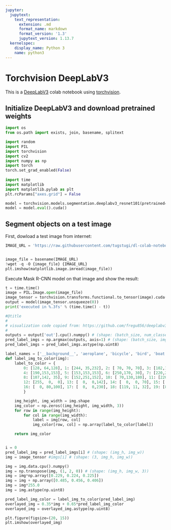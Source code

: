 ```yaml
---
jupyter:
  jupytext:
    text_representation:
      extension: .md
      format_name: markdown
      format_version: '1.3'
      jupytext_version: 1.13.7
  kernelspec:
    display_name: Python 3
    name: python3
---
```


<!-- #region id="w5KSKmal7FtZ" colab_type="text" -->
# Torchvision DeepLabV3

This is a [DeepLabV3](https://arxiv.org/abs/1706.05587) colab notebook using [torchvision](https://pytorch.org/docs/stable/torchvision/index.html).
<!-- #endregion -->

<!-- #region id="KEcjFp7U9aV6" colab_type="text" -->
## Initialize DeepLabV3 and download pretrained weights
<!-- #endregion -->

```python id="KSl-69n98Kpc" colab_type="code" colab={}
import os
from os.path import exists, join, basename, splitext

import random
import PIL
import torchvision
import cv2
import numpy as np
import torch
torch.set_grad_enabled(False)
  
import time
import matplotlib
import matplotlib.pylab as plt
plt.rcParams["axes.grid"] = False

model = torchvision.models.segmentation.deeplabv3_resnet101(pretrained=True)
model = model.eval().cuda()
```

<!-- #region id="wMxlaoWoBhHF" colab_type="text" -->
## Segment objects on a test image

First, dowload a test image from internet:
<!-- #endregion -->

```python id="P6ETX8scB7oj" colab_type="code" colab={"base_uri": "https://localhost:8080/", "height": 286} outputId="26b8b363-5696-48e7-81e0-13bb2fd7ffcc"
IMAGE_URL = 'https://raw.githubusercontent.com/tugstugi/dl-colab-notebooks/master/resources/dog.jpg'


image_file = basename(IMAGE_URL)
!wget -q -O {image_file} {IMAGE_URL}
plt.imshow(matplotlib.image.imread(image_file))
```

<!-- #region id="FRQu6AkbC9w-" colab_type="text" -->
Execute  Mask R-CNN model on that image and show the result:
<!-- #endregion -->

```python id="m3beN-G4Uttv" colab_type="code" colab={"base_uri": "https://localhost:8080/", "height": 34} outputId="66371723-a999-4edc-8780-b16373863690"
t = time.time()
image = PIL.Image.open(image_file)
image_tensor = torchvision.transforms.functional.to_tensor(image).cuda()
output = model(image_tensor.unsqueeze(0))
print('executed in %.3fs' % (time.time() - t))
```

```python id="BHWBOns2wvma" colab_type="code" cellView="form" colab={"base_uri": "https://localhost:8080/", "height": 884} outputId="3dacf5ae-9a85-49a8-b443-dea019a50bf4"
#@title
#
# visualization code copied from: https://github.com/fregu856/deeplabv3/blob/master/visualization/run_on_seq.py
#
outputs = output['out'].cpu().numpy() # (shape: (batch_size, num_classes, img_h, img_w))
pred_label_imgs = np.argmax(outputs, axis=1) # (shape: (batch_size, img_h, img_w))
pred_label_imgs = pred_label_imgs.astype(np.uint8)

label_names = ['__background__', 'aeroplane', 'bicycle', 'bird', 'boat', 'bottle', 'bus', 'car', 'cat', 'chair', 'cow', 'diningtable', 'dog', 'horse', 'motorbike', 'person', 'pottedplant', 'sheep', 'sofa', 'train', 'tvmonitor'] 
def label_img_to_color(img):
    label_to_color = {
        0: [128, 64,128], 1: [244, 35,232], 2: [ 70, 70, 70], 3: [102,102,156],
        4: [190,153,153], 5: [153,153,153], 6: [250,170, 30], 7: [220,220,  0],
        8: [107,142, 35], 9: [152,251,152], 10: [ 70,130,180], 11: [220, 20, 60],
        12: [255,  0,  0], 13: [  0,  0,142], 14: [  0,  0, 70], 15: [  0, 60,100],
        16: [  0, 80,100], 17: [  0,  0,230], 18: [119, 11, 32], 19: [81,  0, 81]
        }

    img_height, img_width = img.shape
    img_color = np.zeros((img_height, img_width, 3))
    for row in range(img_height):
        for col in range(img_width):
            label = img[row, col]
            img_color[row, col] = np.array(label_to_color[label])

    return img_color


i = 0
pred_label_img = pred_label_imgs[i] # (shape: (img_h, img_w))
img = image_tensor #imgs[i] # (shape: (3, img_h, img_w))

img = img.data.cpu().numpy()
img = np.transpose(img, (1, 2, 0)) # (shape: (img_h, img_w, 3))
img = img*np.array([0.229, 0.224, 0.225])
img = img + np.array([0.485, 0.456, 0.406])
img = img*255.0
img = img.astype(np.uint8)

pred_label_img_color = label_img_to_color(pred_label_img)
overlayed_img = 0.35*img + 0.65*pred_label_img_color
overlayed_img = overlayed_img.astype(np.uint8)

plt.figure(figsize=(20, 15))
plt.imshow(overlayed_img)
```
